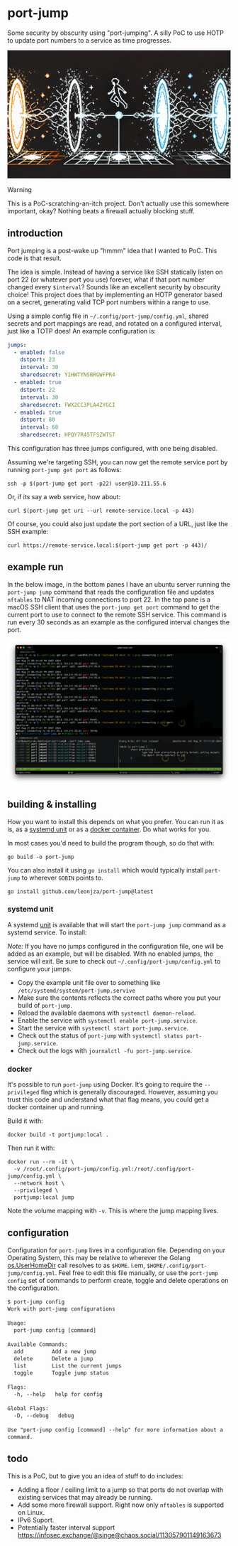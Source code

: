 # port-jump

Some security by obscurity using "port-jumping". A silly PoC to use HOTP to update port numbers to a service as time progresses.

![logo](./images/port-jump.png)

> [!WARNING]
> This is a PoC-scratching-an-itch project. Don't actually use this somewhere important, okay? Nothing beats a firewall actually blocking stuff.

## introduction

Port jumping is a post-wake up "hmmm" idea that I wanted to PoC. This code is that result.

The idea is simple. Instead of having a service like SSH statically listen on port 22 (or whatever port you use) forever, what if that port number changed every `$interval`? Sounds like an excellent security by obscurity choice! This project does that by implementing an HOTP generator based on a secret, generating valid TCP port numbers within a range to use.

Using a simple config file in `~/.config/port-jump/config.yml`, shared secrets and port mappings are read, and rotated on a configured interval, just like a TOTP does! An example configuration is:

```yml
jumps:
  - enabled: false
    dstport: 23
    interval: 30
    sharedsecret: YIHWTYNSBRGWFPR4
  - enabled: true
    dstport: 22
    interval: 30
    sharedsecret: FWX2CC3PLA4ZYGCI
  - enabled: true
    dstport: 80
    interval: 60
    sharedsecret: HPQY7R45TFSZWTST
```

This configuration has three jumps configured, with one being disabled.

Assuming we're targeting SSH, you can now get the remote service port by running `port-jump get port` as follows:

```console
ssh -p $(port-jump get port -p22) user@10.211.55.6
```

Or, if its say a web service, how about:

```console
curl $(port-jump get uri --url remote-service.local -p 443)
```

Of course, you could also just update the port section of a URL, just like the SSH example:

```console
curl https://remote-service.local:$(port-jump get port -p 443)/
```

## example run

In the below image, in the bottom panes I have an ubuntu server running the `port-jump jump` command that reads the configuration file and updates `nftables` to NAT incoming connections to port 22. In the top pane is a macOS SSH client that uses the `port-jump get port` command to get the current port to use to connect to the remote SSH service. This command is run every 30 seconds as an example as the configured interval changes the port.

![example](./images/example.png)

## building & installing

How you want to install this depends on what you prefer. You can run it as is, as a [systemd unit](#systemd-unit) or as a [docker container](#docker). Do what works for you.

In most cases you'd need to build the program though, so do that with:

```console
go build -o port-jump
```

You can also install it using `go install` which would typically install `port-jump` to wherever `GOBIN` points to.

```console
go install github.com/leonjza/port-jump@latest
```

### systemd unit

A systemd [unit](./port-jump.service) is available that will start the `port-jump jump` command as a systemd service. To install:

*Note:* If you have no jumps configured in the configuration file, one will be added as an example, but will be disabled. With no enabled jumps, the service will exit. Be sure to check out `~/.config/port-jump/config.yml` to configure your jumps.

- Copy the example unit file over to something like `/etc/systemd/system/port-jump.servive`
- Make sure the contents reflects the correct paths where you put your build of `port-jump`.
- Reload the available daemons with `systemctl daemon-reload`.
- Enable the service with `systemctl enable port-jump.service`.
- Start the service with `systemctl start port-jump.service`.
- Check out the status of `port-jump` with `systemctl status port-jump.service`.
- Check out the logs with `journalctl -fu port-jump.service`.

### docker

It's possible to run `port-jump` using Docker. It’s going to require the `--privileged` flag which is generally discouraged. However, assuming you trust this code and understand what that flag means, you could get a docker container up and running.

Build it with:

```console
docker build -t portjump:local .
```

Then run it with:

```console
docker run --rm -it \
  -v /root/.config/port-jump/config.yml:/root/.config/port-jump/config.yml \
  --network host \
  --privileged \
  portjump:local jump
```

Note the volume mapping with `-v`. This is where the jump mapping lives.

## configuration

Configuration for `port-jump` lives in a configuration file. Depending on your Operating System, this may be relative to wherever the Golang [os.UserHomeDir](https://pkg.go.dev/os#UserHomeDir) call resolves to as `$HOME`. i.em, `$HOME/.config/port-jump/config.yml`. Feel free to edit this file manually, or use the `port-jump config` set of commands to perform create, toggle and delete operations on the configuration.

```console
$ port-jump config
Work with port-jump configurations

Usage:
  port-jump config [command]

Available Commands:
  add         Add a new jump
  delete      Delete a jump
  list        List the current jumps
  toggle      Toggle jump status

Flags:
  -h, --help   help for config

Global Flags:
  -D, --debug   debug

Use "port-jump config [command] --help" for more information about a command.
```

## todo

This is a PoC, but to give you an idea of stuff to do includes:

- Adding a floor / ceiling limit to a jump so that ports do not overlap with existing services that may already be running.
- Add some more firewall support. Right now only `nftables` is supported on Linux.
- IPv6 Suport.
- Potentially faster interval support <https://infosec.exchange/@singe@chaos.social/113057901149163673>
